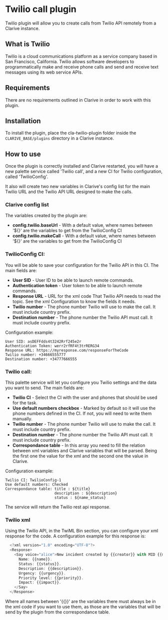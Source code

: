 # Twilio call plugin

Twilio plugin will allow you to create calls from Twilio API remotely from a Clarive instance.

## What is Twilio

Twilio is a cloud communications platform as a service company based in San Francisco, California. Twilio allows software developers to programmatically make and receive phone calls and send and receive text messages using its web service APIs.

## Requirements

There are no requirements outlined in Clarive in order to work with this plugin.

## Installation

To install the plugin, place the cla-twilio-plugin folder inside the `CLARIVE_BASE/plugins`
directory in a Clarive instance.

## How to use

Once the plugin is correctly installed and Clarive restarted, you will have a new palette service called 'Twilio call', and a new CI for Twilio configuration, called 'TwilioConfig'.

It also will create two new variables in Clarive's config list for the main Twilio URL and the Twilio API URL designed to make the calls.

### Clarive config list

The variables created by the plugin are:
- **config.twilio.baseUrl** - With a default value, where names between '${}' are the variables to get from the TwilioConfig CI
- **config.twilio.makeCall** - With a default value, where names between '${}' are the variables to get from the TwilioConfig CI

### TwilioConfig CI:

You will be able to save your configuration for the Twilio API in this CI. The main fields are:

- **User SID** - User ID to be able to launch remote commands.
- **Authentication token** - User token to be able to launch remote commands.
- **Response URL** - URL for the xml code That Twilio API needs to read the topic. See the xml Configuration to know the fields it needs.
- **Twilio number** - The phone number Twilio will use to make the call. It must include country prefix.
- **Destination number** - The phone number the Twilio API must call. It must include country prefix.

Configuration example:

    User SID: asDEFFdds4t3242Rrf245e2r
    Authentication Token: werr2rfRF4t3trRERG34
    Response URL: https://myresponse.com/responseForTheCode
    Twilio number: +34666555777
    Destination number: +34777666555


### Twilio call:

This palette service will let you configure you Twilio settings and the data you want to send.
The main fields are:

- **Twilio CI** - Select the CI with the user and phones that should be used for the task.
- **Use default numbers checkbox** - Marked by default so it will use the phone numbers defined in the CI. If not, you will need to write them manually.
- **Twilio number** - The phone number Twilio will use to make the call. It must include country prefix.
- **Destination number** - The phone number the Twilio API must call. It must include country prefix.
- **Correspondance table** - In this array you need to fill the relation between xml variables and Clarive variables that will be parsed. Being the first one the value for the xml and the second one the value in Clarive.

Configuration example:

    Twilio CI: TwilioConfig-1
    Use default numbers: Checked
    Correspondance table: title : ${title}
                          description : ${description}
                          status : ${name_status}

The service will return the Twilio rest api response.

### Twilio xml

Using the Twilio API, in the TwiML Bin section, you can configure your xml response for the code.
A configuration example for this response is:

```javascript
  <?xml version="1.0" encoding="UTF-8"?>
  <Response>
    <Say voice="alice">New incident created by {{creator}} with MID {{mid}} in Clarive.
      Name: {{name}}.
      Status: {{status}}.
      Description: {{description}}.
      Urgency: {{urgency}}.
      Priority level: {{priority}}.
      Impact: {{impact}}.
    </Say>
  </Response>
```

Where all names between '{{}}' are the variables there must always be in the xml code if you want to use them, as those are the variables that will be send by the plugin from the correspondance table.
